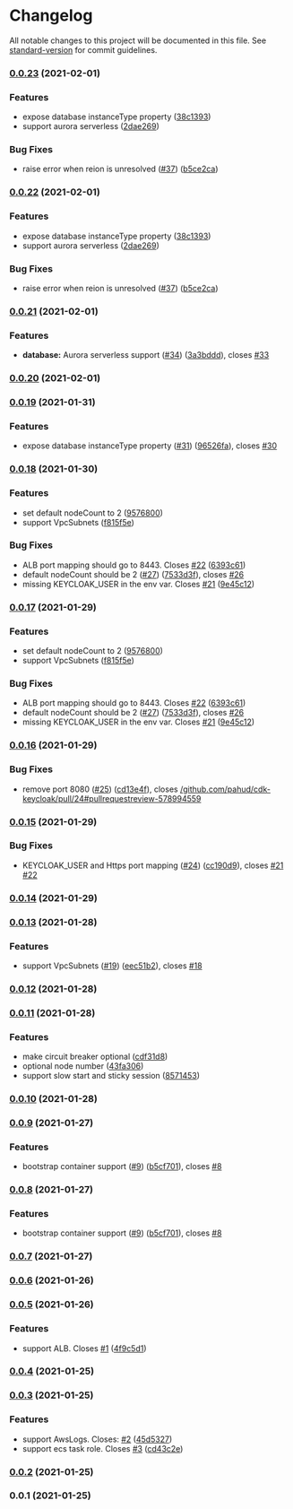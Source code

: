 # Changelog

All notable changes to this project will be documented in this file. See [standard-version](https://github.com/conventional-changelog/standard-version) for commit guidelines.

### [0.0.23](https://github.com/pahud/cdk-keycloak/compare/v0.0.21...v0.0.23) (2021-02-01)


### Features

* expose database instanceType property ([38c1393](https://github.com/pahud/cdk-keycloak/commit/38c1393d13302911f63bbe389c2524f9cf8bad24))
* support aurora serverless ([2dae269](https://github.com/pahud/cdk-keycloak/commit/2dae269820847a8e158469eb17f1f76e0cc0d75e))


### Bug Fixes

* raise error when reion is unresolved ([#37](https://github.com/pahud/cdk-keycloak/issues/37)) ([b5ce2ca](https://github.com/pahud/cdk-keycloak/commit/b5ce2ca2d2900c541ce985cbd936856f84e9296f))

### [0.0.22](https://github.com/pahud/cdk-keycloak/compare/v0.0.21...v0.0.22) (2021-02-01)


### Features

* expose database instanceType property ([38c1393](https://github.com/pahud/cdk-keycloak/commit/38c1393d13302911f63bbe389c2524f9cf8bad24))
* support aurora serverless ([2dae269](https://github.com/pahud/cdk-keycloak/commit/2dae269820847a8e158469eb17f1f76e0cc0d75e))


### Bug Fixes

* raise error when reion is unresolved ([#37](https://github.com/pahud/cdk-keycloak/issues/37)) ([b5ce2ca](https://github.com/pahud/cdk-keycloak/commit/b5ce2ca2d2900c541ce985cbd936856f84e9296f))

### [0.0.21](https://github.com/pahud/cdk-keycloak/compare/v0.0.20...v0.0.21) (2021-02-01)


### Features

* **database:** Aurora serverless support ([#34](https://github.com/pahud/cdk-keycloak/issues/34)) ([3a3bddd](https://github.com/pahud/cdk-keycloak/commit/3a3bddd2ed9e0996aad33d61fc421c1da04a090d)), closes [#33](https://github.com/pahud/cdk-keycloak/issues/33)

### [0.0.20](https://github.com/pahud/cdk-keycloak/compare/v0.0.19...v0.0.20) (2021-02-01)

### [0.0.19](https://github.com/pahud/cdk-keycloak/compare/v0.0.18...v0.0.19) (2021-01-31)


### Features

* expose database instanceType property ([#31](https://github.com/pahud/cdk-keycloak/issues/31)) ([96526fa](https://github.com/pahud/cdk-keycloak/commit/96526fafe8cdf1c4d6c1792804fe8a5c69ffc618)), closes [#30](https://github.com/pahud/cdk-keycloak/issues/30)

### [0.0.18](https://github.com/pahud/cdk-keycloak/compare/v0.0.16...v0.0.18) (2021-01-30)


### Features

* set default nodeCount to 2 ([9576800](https://github.com/pahud/cdk-keycloak/commit/957680063051d3487e968eabe61cd37973a22bc9))
* support VpcSubnets ([f815f5e](https://github.com/pahud/cdk-keycloak/commit/f815f5ee66458ac6ff4f50db5208e0e8f8550da3))


### Bug Fixes

* ALB port mapping should go to 8443. Closes [#22](https://github.com/pahud/cdk-keycloak/issues/22) ([6393c61](https://github.com/pahud/cdk-keycloak/commit/6393c6177fbf6b85a3d6b7d70ddce1d11ebca26a))
* default nodeCount should be 2 ([#27](https://github.com/pahud/cdk-keycloak/issues/27)) ([7533d3f](https://github.com/pahud/cdk-keycloak/commit/7533d3f692b3854c85358a656072f94cfc2d2911)), closes [#26](https://github.com/pahud/cdk-keycloak/issues/26)
* missing KEYCLOAK_USER in the env var. Closes [#21](https://github.com/pahud/cdk-keycloak/issues/21) ([9e45c12](https://github.com/pahud/cdk-keycloak/commit/9e45c126eb97f9a2382367fce7ff249f782e57a3))

### [0.0.17](https://github.com/pahud/cdk-keycloak/compare/v0.0.16...v0.0.17) (2021-01-29)


### Features

* set default nodeCount to 2 ([9576800](https://github.com/pahud/cdk-keycloak/commit/957680063051d3487e968eabe61cd37973a22bc9))
* support VpcSubnets ([f815f5e](https://github.com/pahud/cdk-keycloak/commit/f815f5ee66458ac6ff4f50db5208e0e8f8550da3))


### Bug Fixes

* ALB port mapping should go to 8443. Closes [#22](https://github.com/pahud/cdk-keycloak/issues/22) ([6393c61](https://github.com/pahud/cdk-keycloak/commit/6393c6177fbf6b85a3d6b7d70ddce1d11ebca26a))
* default nodeCount should be 2 ([#27](https://github.com/pahud/cdk-keycloak/issues/27)) ([7533d3f](https://github.com/pahud/cdk-keycloak/commit/7533d3f692b3854c85358a656072f94cfc2d2911)), closes [#26](https://github.com/pahud/cdk-keycloak/issues/26)
* missing KEYCLOAK_USER in the env var. Closes [#21](https://github.com/pahud/cdk-keycloak/issues/21) ([9e45c12](https://github.com/pahud/cdk-keycloak/commit/9e45c126eb97f9a2382367fce7ff249f782e57a3))

### [0.0.16](https://github.com/pahud/cdk-keycloak/compare/v0.0.15...v0.0.16) (2021-01-29)


### Bug Fixes

* remove port 8080 ([#25](https://github.com/pahud/cdk-keycloak/issues/25)) ([cd13e4f](https://github.com/pahud/cdk-keycloak/commit/cd13e4f339eac4032d7f7f2394ec949fbc39aa61)), closes [/github.com/pahud/cdk-keycloak/pull/24#pullrequestreview-578994559](https://github.com/pahud//github.com/pahud/cdk-keycloak/pull/24/issues/pullrequestreview-578994559)

### [0.0.15](https://github.com/pahud/cdk-keycloak/compare/v0.0.14...v0.0.15) (2021-01-29)


### Bug Fixes

* KEYCLOAK_USER and Https port mapping ([#24](https://github.com/pahud/cdk-keycloak/issues/24)) ([cc190d9](https://github.com/pahud/cdk-keycloak/commit/cc190d940ee3921a2ab18e3667b6c87f16546c93)), closes [#21](https://github.com/pahud/cdk-keycloak/issues/21) [#22](https://github.com/pahud/cdk-keycloak/issues/22)

### [0.0.14](https://github.com/pahud/cdk-keycloak/compare/v0.0.13...v0.0.14) (2021-01-29)

### [0.0.13](https://github.com/pahud/cdk-keycloak/compare/v0.0.12...v0.0.13) (2021-01-28)


### Features

* support VpcSubnets ([#19](https://github.com/pahud/cdk-keycloak/issues/19)) ([eec51b2](https://github.com/pahud/cdk-keycloak/commit/eec51b26ff65ae2acff5c7e7fb247f2b9b0d7234)), closes [#18](https://github.com/pahud/cdk-keycloak/issues/18)

### [0.0.12](https://github.com/pahud/cdk-keycloak/compare/v0.0.11...v0.0.12) (2021-01-28)

### [0.0.11](https://github.com/pahud/cdk-keycloak/compare/v0.0.10...v0.0.11) (2021-01-28)


### Features

* make circuit breaker optional ([cdf31d8](https://github.com/pahud/cdk-keycloak/commit/cdf31d806dfaf43139f3f60ec92d77f4596f4ed6))
* optional node number ([43fa306](https://github.com/pahud/cdk-keycloak/commit/43fa306f0fd92ebb9849b4497f9426a9bc5583b0))
* support slow start and sticky session ([8571453](https://github.com/pahud/cdk-keycloak/commit/8571453c203a38aa8f4eb65d2306b40063b7b496))

### [0.0.10](https://github.com/pahud/cdk-keycloak/compare/v0.0.9...v0.0.10) (2021-01-28)

### [0.0.9](https://github.com/pahud/cdk-keycloak/compare/v0.0.7...v0.0.9) (2021-01-27)


### Features

* bootstrap container support ([#9](https://github.com/pahud/cdk-keycloak/issues/9)) ([b5cf701](https://github.com/pahud/cdk-keycloak/commit/b5cf70180dfb2f3d3dd2840f125af03ba320e67b)), closes [#8](https://github.com/pahud/cdk-keycloak/issues/8)

### [0.0.8](https://github.com/pahud/cdk-keycloak/compare/v0.0.7...v0.0.8) (2021-01-27)


### Features

* bootstrap container support ([#9](https://github.com/pahud/cdk-keycloak/issues/9)) ([b5cf701](https://github.com/pahud/cdk-keycloak/commit/b5cf70180dfb2f3d3dd2840f125af03ba320e67b)), closes [#8](https://github.com/pahud/cdk-keycloak/issues/8)

### [0.0.7](https://github.com/pahud/cdk-keycloak/compare/v0.0.6...v0.0.7) (2021-01-27)

### [0.0.6](https://github.com/pahud/cdk-keycloak/compare/v0.0.5...v0.0.6) (2021-01-26)

### [0.0.5](https://github.com/pahud/cdk-keycloak/compare/v0.0.4...v0.0.5) (2021-01-26)


### Features

* support ALB. Closes [#1](https://github.com/pahud/cdk-keycloak/issues/1) ([4f9c5d1](https://github.com/pahud/cdk-keycloak/commit/4f9c5d120bf2bf353b6a4aa72481c31701b86fb3))

### [0.0.4](https://github.com/pahud/cdk-keycloak/compare/v0.0.3...v0.0.4) (2021-01-25)

### [0.0.3](https://github.com/pahud/cdk-keycloak/compare/v0.0.2...v0.0.3) (2021-01-25)


### Features

* support AwsLogs. Closes: [#2](https://github.com/pahud/cdk-keycloak/issues/2) ([45d5327](https://github.com/pahud/cdk-keycloak/commit/45d53273f929070decdef11e2c5f00ff76d007b5))
* support ecs task role. Closes [#3](https://github.com/pahud/cdk-keycloak/issues/3) ([cd43c2e](https://github.com/pahud/cdk-keycloak/commit/cd43c2ea9c167f4cf1c4f0b6bafce51153d934c3))

### [0.0.2](https://github.com/pahud/cdk-keycloak/compare/v0.0.1...v0.0.2) (2021-01-25)

### 0.0.1 (2021-01-25)
